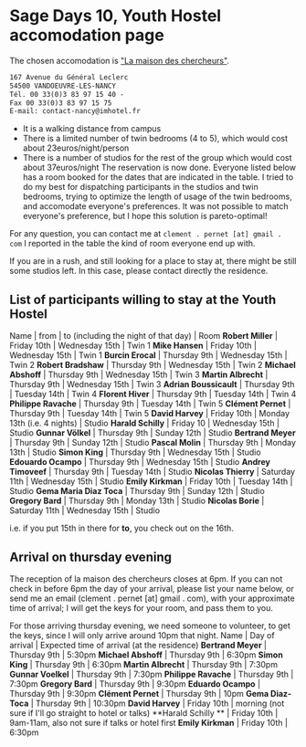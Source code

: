 

# Sage Days 10, Youth Hostel accomodation page

The chosen accomodation is <a class="http" href="http://www.maison-des-chercheurs-nancy.imhotel.fr/index_en.php">"La maison des chercheurs"</a>. 
```txt
167 Avenue du Général Leclerc
54500 VANDOEUVRE-LES-NANCY
Tél. 00 33(0)3 83 97 15 40 - 
Fax 00 33(0)3 83 97 15 75
E-mail: contact-nancy@imhotel.fr
```
* It is  a walking distance from campus 
* There is a limited number of twin bedrooms (4 to 5), which would cost about 23euros/night/person 
* There is a number of studios for the rest of the group which would cost about 37euros/night 
The reservation is now done. Everyone listed below has a room booked for the dates that are indicated in the table. I tried to do my best for dispatching participants in the studios and twin bedrooms, trying to optimize the length of usage of the twin bedrooms, and accomodate everyone's preferences. It was not possible to match everyone's preference, but I hope this solution is pareto-optimal! 

For any question, you can contact me at `clement . pernet [at] gmail . com` I reported in the table the kind of room everyone end up with. 

If you are in a rush, and still looking for a place to stay at, there might be still some studios left. In this case, please contact directly the residence. 


## List of participants willing to stay at the Youth Hostel
 Name                  |  from        |  to (including the night of that day)  |  Room 
 **Robert Miller** |  Friday 10th  |  Wednesday 15th  |  Twin 1 
 **Mike Hansen** |  Friday 10th  |  Wednesday 15th  |  Twin 1 
 **Burcin Erocal** |   Thursday 9th  |  Wednesday 15th  |  Twin 2 
 **Robert Bradshaw** |  Thursday 9th  |  Wednesday 15th  |  Twin 2 
 **Michael Abshoff** |   Thursday 9th  |  Wednesday 15th  |  Twin 3 
 **Martin Albrecht**  |  Thursday 9th  |  Wednesday 15th  |  Twin 3 
 **Adrian Boussicault** |  Thursday 9th |  Tuesday 14th |  Twin 4
 **Florent Hiver** |  Thursday 9th |  Tuesday 14th |  Twin 4 
 **Philippe Ravache** |  Thursday 9th |  Tuesday 14th |  Twin 5 
 **Clément Pernet** |   Thursday 9th  |  Tuesday 14th  |  Twin 5 
 **David Harvey** |  Friday 10th  |  Monday 13th (i.e. 4 nights) |  Studio 
 **Harald Schilly** |  Friday 10  |  Wednesday 15th  |  Studio 
 **Gunnar Völkel** |  Thursday 9th |  Sunday 12th |  Studio
 **Bertrand Meyer** |  Thursday 9th |  Sunday 12th | Studio 
 **Pascal Molin** |  Thursday 9th |  Monday 13th |  Studio 
 **Simon King** |   Thursday 9th  |  Wednesday 15th  |  Studio 
 **Edouardo Ocampo** |  Thursday 9th  |  Wednesday 15th |  Studio 
 **Andrey Timoveef** |  Thursday 9th  |  Tuesday 14th |  Studio
 **Nicolas Thierry** |  Saturday 11th |  Wednesday 15th |  Studio 
 **Emily Kirkman** |  Friday 10th  |  Tuesday 14th  |  Studio 
 **Gema Maria Diaz Toca** |  Thursday 9th  |  Sunday 12th  |  Studio 
 **Gregory Bard** | Thursday 9th |  Monday 13th |  Studio 
 **Nicolas Borie** |  Saturday 11th |  Wednesday 15th |  Studio 

i.e. if you put 15th in there for **to**, you check out on the 16th. 


## Arrival on thursday evening

The reception of la maison des chercheurs closes at 6pm. If you can not check in before 6pm the day of your arrival, please list your name below, or send me an email (clement . pernet [at] gmail . com), with your approximate time of arrival; I will get the keys for your room, and pass them to you. 

For those arriving thursday evening, we need someone to volunteer, to get the keys, since I will only arrive around 10pm that night. 
 Name  |  Day of arrival  |  Expected time of arrival (at the residence) 
**Bertrand Meyer** |  Thursday 9th | 5:30pm
**Michael Abshoff** | Thursday 9th | 6:30pm
**Simon King** |  Thursday 9th |  6:30pm
 **Martin Albrecht**  |  Thursday 9th  |  7:30pm 
 **Gunnar Voelkel**  |  Thursday 9th |  7:30pm 
**Philippe Ravache** |  Thursday 9th |  7:30pm
**Gregory Bard** |  Thursday 9th | 9:30pm
**Eduardo Ocampo** |  Thursday 9th |  9:30pm
 **Clément Pernet**  |  Thursday 9th  |  10pm 
**Gema Diaz-Toca** |  Thursday 9th | 10:30pm
 **David Harvey**  |  Friday 10th  |  morning (not sure if I'll go straight to hotel or talks) 
 **Harald Schilly **  |  Friday 10th  |  9am-11am, also not sure if talks or hotel first 
**Emily Kirkman** |  Friday 10th |  6:30pm

